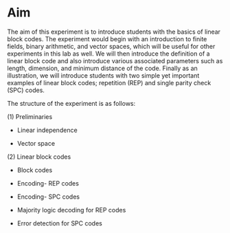 # Aim 

The aim of this experiment is to introduce students with the basics of
linear block codes. The experiment would begin with an introduction to
finite fields, binary arithmetic, and vector spaces, which will be
useful for other experiments in this lab as well. We will then introduce
the definition of a linear block code and also introduce various
associated parameters such as length, dimension, and minimum distance of
the code. Finally as an illustration, we will introduce students with
two simple yet important examples of linear block codes; repetition
(REP) and single parity check (SPC) codes.

The structure of the experiment is as follows:

(1) Preliminaries

 -   Linear independence

 -   Vector space

(2) Linear block codes

 -   Block codes

 -   Encoding- REP codes

 -   Encoding- SPC codes

 -   Majority logic decoding for REP codes

 -   Error detection for SPC codes

